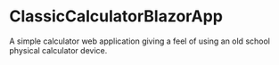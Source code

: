 # ClassicCalculatorBlazorApp
A simple calculator web application giving a feel of using an old school physical calculator device.
